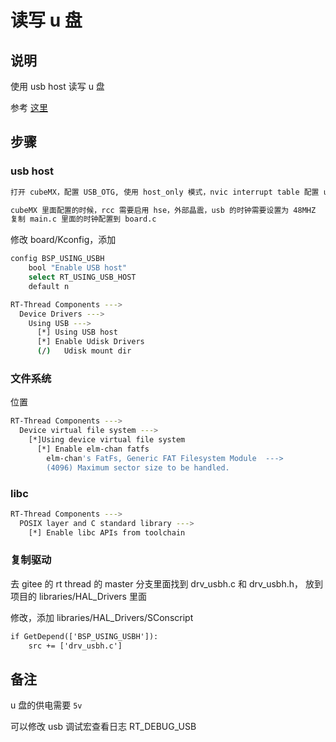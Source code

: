 # 读写 u 盘

## 说明

使用 usb host 读写 u 盘

参考 [这里](https://www.rt-thread.org/document/site/application-note/driver/usb/an0046-rtthread-driver-usbh/)

## 步骤

### usb host

```sh
打开 cubeMX，配置 USB_OTG, 使用 host_only 模式，nvic interrupt table 配置 usb on the go fs global interrupt, 生成代码，复制到项目

cubeMX 里面配置的时候，rcc 需要启用 hse，外部晶震，usb 的时钟需要设置为 48MHZ
复制 main.c 里面的时钟配置到 board.c
```

修改 board/Kconfig，添加

```sh
config BSP_USING_USBH
    bool "Enable USB host"
    select RT_USING_USB_HOST
    default n
```

```sh
RT-Thread Components --->
  Device Drivers --->
    Using USB --->
      [*] Using USB host
      [*] Enable Udisk Drivers
      (/)   Udisk mount dir
```

### 文件系统

位置

```sh
RT-Thread Components --->
  Device virtual file system --->
    [*]Using device virtual file system
      [*] Enable elm-chan fatfs
        elm-chan's FatFs, Generic FAT Filesystem Module  --->
        (4096) Maximum sector size to be handled.
```

### libc

```sh
RT-Thread Components --->
  POSIX layer and C standard library --->
    [*] Enable libc APIs from toolchain
```

### 复制驱动

去 gitee 的 rt thread 的 master 分支里面找到 drv_usbh.c 和 drv_usbh.h， 放到项目的 libraries/HAL_Drivers 里面

修改，添加 libraries/HAL_Drivers/SConscript

```txt
if GetDepend(['BSP_USING_USBH']):
    src += ['drv_usbh.c']
```

## 备注

u 盘的供电需要 `5v`

可以修改 usb 调试宏查看日志 RT_DEBUG_USB
